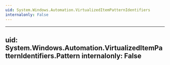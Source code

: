 ```yaml
---
uid: System.Windows.Automation.VirtualizedItemPatternIdentifiers
internalonly: False
---
```


---
uid: System.Windows.Automation.VirtualizedItemPatternIdentifiers.Pattern
internalonly: False
---
